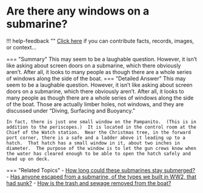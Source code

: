# Are there any windows on a submarine?

!!! help-feedback ""
    <a href="/feedback/" data-feedback-link>Click here</a>
    if you can contribute facts, records, images, or context…

<a id="summary"></a>
=== "Summary"
    This may seem to be a laughable question. However, it isn’t like asking about screen doors on a submarine, which there obviously aren’t. After all, it looks to many people as though there are a whole series of windows along the side of the boat.
=== "Detailed Answer"
    This may seem to be a laughable question.  However, it isn’t like asking about screen doors on a submarine, which there obviously aren’t.  After all, it looks to many people as though there are a whole series of windows along the side of the boat.  Those are actually limber holes, not windows, and they are discussed under “Diving, Surfacing and Buoyancy.”

    In fact, there is just one small window on the Pampanito.  (This is in addition to the periscopes.)  It is located in the control room at the Chief of the Watch station.  Near the Christmas tree, in the forward port corner, there is a safe and a ladder above it leading up to a hatch.  That hatch has a small window in it, about two inches in diameter.  The purpose of the window is to let the gun crews know when the water has cleared enough to be able to open the hatch safely and head up on deck.
=== "Related Topics"
    - [How long could these submarines stay submerged?](./how-long-could-these-submarines-stay-submerged.md#summary)
    - [Has anyone escaped from a submarine, of the types we built in WW2, that had sunk?](./has-anyone-escaped-from-a-submarine-of-the-types-we-built-in-ww2-that-had-sunk.md#summary)
    - [How is the trash and sewage removed from the boat?](./how-is-the-trash-and-sewage-removed-from-the-boat.md#summary)
